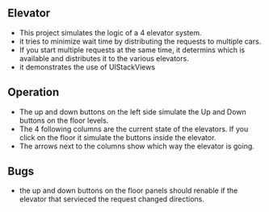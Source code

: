 Elevator
--------

* This project simulates the logic of a 4 elevator system.
* it tries to minimize wait time by distributing the requests to multiple cars.
* If you start multiple requests at the same time, it determins which is available and distributes it to the various elevators.
* it demonstrates the use of UIStackViews


Operation
---------
* The up and down buttons on the left side simulate the Up and Down buttons on the floor levels.
* The 4 following columns are the current state of the elevators. If you click on the floor it simulate the buttons inside the elevator.
* The arrows next to the columns show which way the elevator is going.

Bugs
----
* the up and down buttons on the floor panels should renable if the elevator that servieced the request changed directions. 

